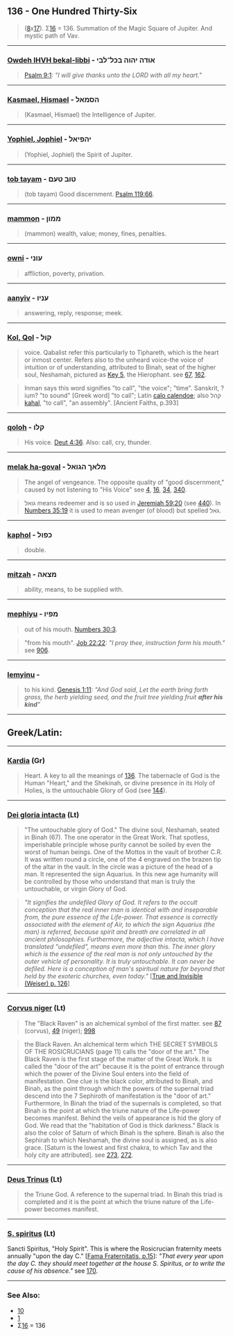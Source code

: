 ## 136 - One Hundred Thirty-Six
> ([8](8)x[17](17)). Σ[16](16) = 136. Summation of the Magic Square of Jupiter. And mystic path of Vav.

---

### [Owdeh IHVH bekal-libbi](/keys/AVDH.IHVH.BKL-LBI) - אודה יהוה בכל־לבי
> [Psalm 9:1](http://biblehub.com/psalms/9-1.htm): *"I will give thanks unto the LORD with all my heart."*

---

### [Kasmael, Hismael](/keys/HSMAL) - הסמאל
> (Kasmael, Hismael) the Intelligence of Jupiter.

---

### [Yophiel, Jophiel](/keys/IHPIAL) - יהפיאל
> (Yophiel, Jophiel) the Spirit of Jupiter.

---

### [tob tayam](/keys/TVB.TOM) - טוב טעם
> (tob tayam) Good discernment. [Psalm 119:66](http://biblehub.com/psalms/119-66.htm).

---

### [mammon](/keys/MMVN) - ממון
> (mammon) wealth, value; money, fines, penalties.

---

### [owni](/keys/OVNI) - עוני
> affliction, poverty, privation.

---

### [aanyiv](/keys/ONIV) - עניו
> answering, reply, response; meek.

---

### [Kol, Qol](/keys/QVL) - קול
> voice. Qabalist refer this particularly to Tiphareth, which is the heart or inmost center. Refers also to the unheard voice-the voice of intuition or of understanding, attributed to Binah, seat of the higher soul, Neshamah, pictured as [Key 5](5), the Hierophant. see [67](67), [162](162).

> Inman says this word signifies "to call", "the voice"; "time". Sanskrit, ?ium? "to sound" [Greek word] "to call"; Latin [calo calendoe](/latin?word=calo+calendoe); also קהל [kahal](/keys/QHL), "to call", "an assembly". [Ancient Faiths, p.393]

---

### [qoloh](/keys/QLV) - קלו
> His voice. [Deut 4:36](http://biblehub.com/deuteronomy/4-36.htm). Also: call, cry, thunder.

---

### [melak ha-goval](/keys/MLAK.HGVAL) - מלאך הגואל
> The angel of vengeance. The opposite quality of "good discernment," caused by not listening to "His Voice" see [4](4), [16](16), [34](34), [340](340).

> גואל means redeemer and is so used in [Jeremiah 59:20](http://biblehub.com/jeremiah/59-20.htm) (see [440](440)). In [Numbers 35:19](http://biblehub.com/numbers/35-19.htm) it is used to mean avenger (of blood) but spelled גאל.

---

### [kaphol](/keys/KPVL) - כפול
> double.

---

### [mitzah](/keys/MTzAH) - מצאה
> ability, means, to be supplied with.

---

### [mephiyu](/keys/MPIV) - מפיו
> out of his mouth. [Numbers 30:3](http://biblehub.com/numbers/30-3.htm).

> "from his mouth". [Job 22:22](http://biblehub.com/job/22-22.htm): *"I pray thee, instruction form his mouth."* see [906](906).

---

### [lemyinu](/keys/LMINV) - 
> to his kind. [Genesis 1:11](http://biblehub.com/genesis/1-11.htm): *"And God said, Let the earth bring forth grass, the herb yielding seed, and the fruit tree yielding fruit **after his kind**"*

---

## Greek/Latin:

---

### [Kardia](/greek?word=kardia) (Gr)
> Heart. A key to all the meanings of [136](136). The tabernacle of God is the Human "Heart," and the Shekinah, or divine presence in its Holy of Holies, is the untouchable Glory of God (see [144](144)).

---

### [Dei gloria intacta](/latin?word=Dei+gloria+intacta) (Lt)
> "The untouchable glory of God." The divine soul, Neshamah, seated in Binah (67). The one operator in the Great Work. That spotless, imperishable principle whose purity cannot be soiled by even the worst of human beings. One of the Mottos in the vault of brother C.R. It was written round a circle, one of the 4 engraved on the brazen tip of the altar in the vault. In the circle was a picture of the head of a man. It represented the sign Aquarius. In this new age humanity will be controlled by those who understand that man is truly the untouchable, or virgin Glory of God.

> *"It signifies the undefiled Glory of God. It refers to the occult conception that the real inner man is identical with and inseparable from, the pure essence of the Life-power. That essence is correctly associated with the element of Air, to which the sign Aquarius (the man) is referred, because spirit and breath are correlated in all ancient philosophies. Furthermore, the adjective intacta, which I have translated "undefiled", means even more than this. The inner glory which is the essence of the real man is not only untouched by the outer vehicle of personality. It is truly untouchable. It can never be defiled. Here is a conception of man's spiritual nature far beyond that held by the exoteric churches, even today."* [[True and Invisible (Weiser) p. 126](https://archive.org/stream/PaulFosterCase-TheTrueAndInvisibleRosicrucianOrder4thEd-1985#page/n131)]

---

### [Corvus niger](/latin?word=Corvus+niger) (Lt)
> The "Black Raven" is an alchemical symbol of the first matter. see [87](87) (corvus), [49](49) (niger); [998](998)

> the Black Raven. An alchemical term which THE SECRET SYMBOLS OF THE ROSICRUCIANS (page 11) calls the "door of the art." The Black Raven is the first stage of the matter of the Great Work. It is called the "door of the art" because it is the point of entrance through which the power of the Divine Soul enters into the field of manifestation. One clue is the black color, attributed to Binah, and Binah, as the point through which the powers of the supernal triad descend into the 7 Sephiroth of manifestation is the "door of art." Furthermore, In Binah the triad of the supernals is completed, so that Binah is the point at which the triune nature of the Life-power becomes manifest. Behind the veils of appearance is hid the glory of God. We read that the "habitation of God is thick darkness." Black is also the color of Saturn of which Binah is the sphere. Binah is also the Sephirah to which Neshamah, the divine soul is assigned, as is also grace. [Saturn is the lowest and first chakra, to which Tav and the holy city are attributed]. see [273](273), [272](272).

---

### [Deus Trinus](/latin?word=Deus+Trinus) (Lt)
> the Triune God. A reference to the supernal triad. In Binah this triad is completed and it is the point at which the triune nature of the Life-power becomes manifest.

---

### [S. spiritus](/latin?word=S+spiritus) (Lt)
Sancti Spiritus, "Holy Spirit". This is where the Rosicrucian fraternity meets annually "upon the day C." [[Fama Fraternitatis, p.15](https://archive.org/stream/fameconfessionof00vaug#page/15)]: *"That every year upon the day C. they should meet together at the house S. Spiritus, or to write the cause of his absence."* see [170](170).

---

### See Also:

- [10](10)
- [1](1)
- Σ[16](16) = 136
